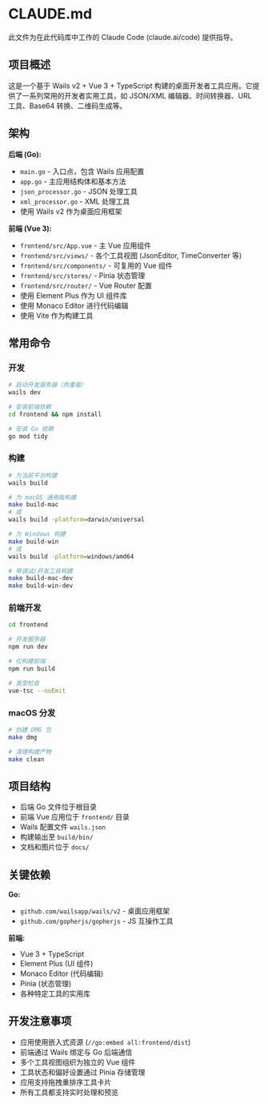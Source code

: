 # CLAUDE.md

此文件为在此代码库中工作的 Claude Code (claude.ai/code) 提供指导。

## 项目概述

这是一个基于 Wails v2 + Vue 3 + TypeScript 构建的桌面开发者工具应用。它提供了一系列常用的开发者实用工具，如 JSON/XML 编辑器、时间转换器、URL 工具、Base64 转换、二维码生成等。

## 架构

**后端 (Go):**
- `main.go` - 入口点，包含 Wails 应用配置
- `app.go` - 主应用结构体和基本方法
- `json_processor.go` - JSON 处理工具
- `xml_processor.go` - XML 处理工具
- 使用 Wails v2 作为桌面应用框架

**前端 (Vue 3):**
- `frontend/src/App.vue` - 主 Vue 应用组件
- `frontend/src/views/` - 各个工具视图 (JsonEditor, TimeConverter 等)
- `frontend/src/components/` - 可复用的 Vue 组件
- `frontend/src/stores/` - Pinia 状态管理
- `frontend/src/router/` - Vue Router 配置
- 使用 Element Plus 作为 UI 组件库
- 使用 Monaco Editor 进行代码编辑
- 使用 Vite 作为构建工具

## 常用命令

### 开发
```bash
# 启动开发服务器（热重载）
wails dev

# 安装前端依赖
cd frontend && npm install

# 安装 Go 依赖
go mod tidy
```

### 构建
```bash
# 为当前平台构建
wails build

# 为 macOS 通用版构建
make build-mac
# 或
wails build -platform=darwin/universal

# 为 Windows 构建
make build-win
# 或
wails build -platform=windows/amd64

# 带调试/开发工具构建
make build-mac-dev
make build-win-dev
```

### 前端开发
```bash
cd frontend

# 开发服务器
npm run dev

# 仅构建前端
npm run build

# 类型检查
vue-tsc --noEmit
```

### macOS 分发
```bash
# 创建 DMG 包
make dmg

# 清理构建产物
make clean
```

## 项目结构

- 后端 Go 文件位于根目录
- 前端 Vue 应用位于 `frontend/` 目录
- Wails 配置文件 `wails.json`
- 构建输出至 `build/bin/`
- 文档和图片位于 `docs/`

## 关键依赖

**Go:**
- `github.com/wailsapp/wails/v2` - 桌面应用框架
- `github.com/gopherjs/gopherjs` - JS 互操作工具

**前端:**
- Vue 3 + TypeScript
- Element Plus (UI 组件)
- Monaco Editor (代码编辑)
- Pinia (状态管理)
- 各种特定工具的实用库

## 开发注意事项

- 应用使用嵌入式资源 (`//go:embed all:frontend/dist`)
- 前端通过 Wails 绑定与 Go 后端通信
- 多个工具视图组织为独立的 Vue 组件
- 工具状态和偏好设置通过 Pinia 存储管理
- 应用支持拖拽重排序工具卡片
- 所有工具都支持实时处理和预览